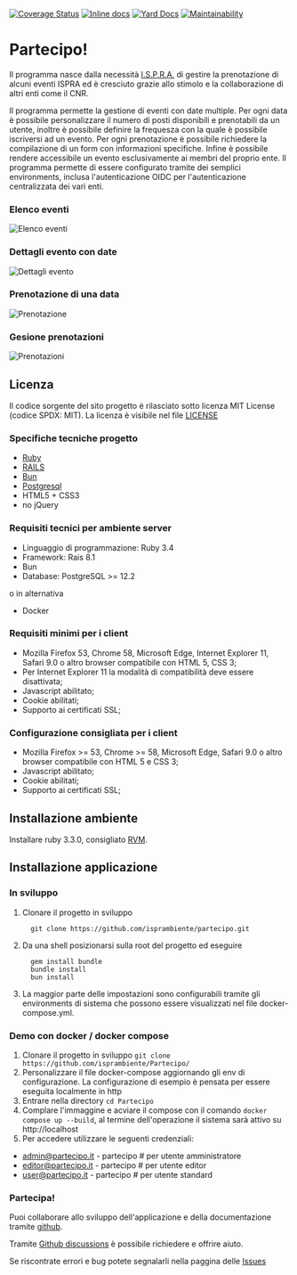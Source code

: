 [![Coverage Status](https://coveralls.io/repos/github/isprambiente/Partecipo/badge.svg?branch=master)](https://coveralls.io/github/isprambiente/Partecipo?branch=master)
[![Inline docs](http://inch-ci.org/github/remote-exec/command-designer.png)](http://inch-ci.org/github/isprambiente/Partecipo)
[![Yard Docs](http://img.shields.io/badge/yard-docs-blue.svg)](http://rubydoc.info/github/isprambiente/partecipo/master)
[![Maintainability](https://api.codeclimate.com/v1/badges/be06f3229dd434cdd732/maintainability)](https://codeclimate.com/github/isprambiente/Partecipo/maintainability)

# Partecipo!

Il programma nasce dalla necessità [I.S.P.R.A.](http://www.isprambiente.gov.it) di gestire la prenotazione di alcuni eventi ISPRA ed è cresciuto grazie allo stimolo e la collaborazione di altri enti come il CNR.

Il programma permette la gestione di eventi con date multiple. Per ogni data è possibile personalizzare il numero di posti disponibili e prenotabili da un utente, inoltre è possibile definire la frequesza con la quale è possibile iscriversi ad un evento. Per ogni prenotazione è possibile richiedere la compilazione di un form con informazioni specifiche. Infine è possibile rendere accessibile un evento esclusivamente ai membri del proprio ente. Il programma permette di essere configurato tramite dei semplici environments, inclusa l'autenticazione OIDC per l'autenticazione centralizzata dei vari enti.

### Elenco eventi
![Elenco eventi](./doc/images/Events.png)
### Dettagli evento con date
![Dettagli evento](./doc/images/Event.png)
### Prenotazione di una data
![Prenotazione](./doc/images/Reservation.png)
### Gesione prenotazioni
![Prenotazioni](./doc/images/Bookings.png)

## Licenza
Il codice sorgente del sito progetto è rilasciato sotto licenza MIT License (codice SPDX: MIT). La licenza è visibile nel file [LICENSE](https://opensource.org/licenses/MIT)

### Specifiche tecniche progetto
* [Ruby](https://www.ruby-lang.org)
* [RAILS](https://rubyonrails.org/)
* [Bun](https://bun.sh/)
* [Postgresql](https://www.postgresql.org/)
* HTML5 + CSS3
* no jQuery

### Requisiti tecnici per ambiente server
* Linguaggio di programmazione: Ruby 3.4
* Framework: Rais 8.1
* Bun
* Database: PostgreSQL >= 12.2

o in alternativa
* Docker

### Requisiti minimi per i client
* Mozilla Firefox 53, Chrome 58, Microsoft Edge, Internet Explorer 11, Safari 9.0 o altro browser compatibile con HTML 5, CSS 3;
* Per Internet Explorer 11 la modalità di compatibilità deve essere disattivata;
* Javascript abilitato;
* Cookie abilitati;
* Supporto ai certificati SSL;

### Configurazione consigliata per i client
* Mozilla Firefox >= 53, Chrome >= 58, Microsoft Edge, Safari 9.0 o altro browser compatibile con HTML 5 e CSS 3;
* Javascript abilitato;
* Cookie abilitati;
* Supporto ai certificati SSL;

## Installazione ambiente
Installare ruby 3.3.0, consigliato [RVM](https://rvm.io/).

## Installazione applicazione

### In sviluppo

1. Clonare il progetto in sviluppo 

    ```
      git clone https://github.com/isprambiente/partecipo.git
    ```

2. Da una shell posizionarsi sulla root del progetto ed eseguire

    ```
      gem install bundle
      bundle install
      bun install
    ```

3. La maggior parte delle impostazioni sono configurabili tramite gli environments di sistema che possono essere visualizzati nel file docker-compose.yml.

### Demo con docker / docker compose
1. Clonare il progetto in sviluppo `git clone https://github.com/isprambiente/Partecipo/`
2. Personalizzare il file docker-compose aggiornando gli env di configurazione. La configurazione di esempio è pensata per essere eseguita localmente in http
3. Entrare nella directory `cd Partecipo`
4. Complare l'immaggine e acviare il compose con il comando `docker compose up --build`, al termine dell'operazione il sistema sarà attivo su http://localhost
5. Per accedere utilizzare le seguenti credenziali:
  * admin@partecipo.it  - partecipo # per utente amministratore
  * editor@partecipo.it - partecipo # per utente editor
  * user@partecipo.it   - partecipo # per utente standard

### Partecipa!
Puoi collaborare allo sviluppo dell'applicazione e della documentazione tramite [github](https://github.com/isprambiente/Partecipo).

Tramite [Github discussions](https://github.com/isprambiente/Partecipo/discussions) è possibile richiedere e offrire aiuto.

Se riscontrate errori e bug potete segnalarli nella paggina delle [Issues](https://github.com/isprambiente/Partecipo/issues)
